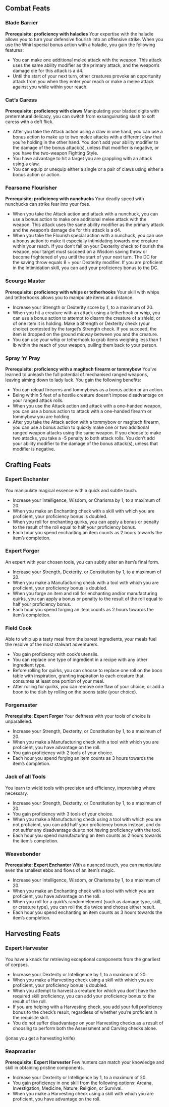 ## Combat Feats
### Blade Barrier
**Prerequisite: proficiency with haladies**
Your expertise with the haladie allows you to turn
your defensive flourish into an offensive strike.
When you use the Whirl special bonus action with a
haladie, you gain the following features:
- You can make one additional melee attack with
the weapon. This attack uses the same ability
modifier as the primary attack, and the weapon’s damage die for this attack is a d4.
- Until the start of your next turn, other creatures
provoke an opportunity attack from you when
they enter your reach or make a melee attack
against you while within your reach.

### Cat’s Caress
**Prerequisite: proficiency with claws**
Manipulating your bladed digits with preternatural
delicacy, you can switch from exsanguinating slash
to soft caress with a deft flick.
- After you take the Attack action using a claw in
one hand, you can use a bonus action to make
up to two melee attacks with a different claw
that you’re holding in the other hand. You don’t
add your ability modifier to the damage of the
bonus attack(s), unless that modifier is negative,
or you have the two-weapon Fighting Style.
- You have advantage to hit a target you are
grappling with an attack using a claw.
- You can equip or unequip either a single or a pair
of claws using either a bonus action or action.


### Fearsome Flourisher
**Prerequisite: proficiency with nunchucks**
Your deadly speed with nunchucks can strike fear
into your foes.
- When you take the Attack action and attack
with a nunchuck, you can use a bonus action
to make one additional melee attack with the
weapon. This attack uses the same ability modifier as the primary attack and the weapon’s
damage die for this attack is a d4.
- When you take the Flourish special action
with a nunchuck, you can use a bonus action
to make it especially intimidating towards one
creature within your reach. If you don’t fail on
your Dexterity check to flourish the weapon,
your target must succeed on a Wisdom saving
throw or become frightened of you until the
start of your next turn. The DC for the saving
throw equals 8 + your Dexterity modifier. If you
are proficient in the Intimidation skill, you can
add your proficiency bonus to the DC.

### Scourge Master
**Prerequisite: proficiency with whips or tetherhooks**
Your skill with whips and tetherhooks allows you to
manipulate items at a distance.
- Increase your Strength or Dexterity score by 1,
to a maximum of 20.
- When you hit a creature with an attack using a
tetherhook or whip, you can use a bonus action
to attempt to disarm the creature of a shield, or
of one item it is holding. Make a Strength or
Dexterity check (your choice) contested by
the target’s Strength check. If you succeed, the
item is dropped on the ground midway between
you and the creature.
- You can use your whip or tetherhook to grab
items weighing less than 1 lb within the reach of
your weapon, pulling them back to your person.


### Spray ‘n’ Pray
**Prerequisite: proficiency with a magitech firearm or tommybow**
You’ve learned to unleash the full potential of
mechanised ranged weapons, leaving aiming down
to lady luck. You gain the following benefits:
- You can reload firearms and tommybows as a
bonus action or an action.
- Being within 5 feet of a hostile creature doesn’t
impose disadvantage on your ranged attack rolls.
- When you use the Attack action and attack
with a one-handed weapon, you can use a bonus action to attack with a one-handed firearm
or tommybow you are holding
- After you take the Attack action with a tommybow or magitech firearm, you can use a bonus
action to quickly make one or two additional
ranged weapon attacks using the same weapon.
If you choose to make two attacks, you take a
-5 penalty to both attack rolls. You don’t add
your ability modifier to the damage of the bonus
attack(s), unless that modifier is negative.


## Crafting Feats
### Expert Enchanter
You manipulate magical essence with a quick and
subtle touch.
- Increase your Intelligence, Wisdom, or Charisma by 1, to a maximum of 20.
- When you make an Enchanting check with a
skill with which you are proficient, your proficiency bonus is doubled.
- When you roll for enchanting quirks, you can
apply a bonus or penalty to the result of the roll
equal to half your proficiency bonus.
- Each hour you spend enchanting an item counts
as 2 hours towards the item’s completion.


### Expert Forger
An expert with your chosen tools, you can subtly
alter an item’s final form.
- Increase your Strength, Dexterity, or Constitution by 1, to a maximum of 20.
- When you make a Manufacturing check with a
tool with which you are proficient, your proficiency bonus is doubled.
- When you forge an item and roll for enchanting
and/or manufacturing quirks, you can apply a
bonus or penalty to the result of the roll equal to
half your proficiency bonus.
- Each hour you spend forging an item counts as
2 hours towards the item’s completion.


### Field Cook
Able to whip up a tasty meal from the barest ingredients, your meals fuel the resolve of the most
stalwart adventurers.
- You gain proficiency with cook’s utensils.
- You can replace one type of ingredient in a recipe with any other ingredient type.
- Before rolling for quirks, you can choose to
replace one roll on the boon table with inspiration, 
granting inspiration to each creature that
consumes at least one portion of your meal.
- After rolling for quirks, you can remove one
flaw of your choice, or add a boon to the dish
by rolling on the boons table (your choice).


### Forgemaster
**Prerequisite: Expert Forger**
Your deftness with your tools of choice is unparalleled.
- Increase your Strength, Dexterity, or Constitution by 1, to a maximum of 20.
- When you make a Manufacturing check with
a tool with which you are proficient, you have
advantage on the roll.
- You gain proficiency with 2 tools of your
choice.
- Each hour you spend forging an item counts as
3 hours towards the item’s completion.


### Jack of all Tools
You learn to wield tools with precision and efficiency, improvising where necessary.
- Increase your Strength, Dexterity, or Constitution by 1, to a maximum of 20.
- You gain proficiency with 3 tools of your
choice.
- When you make a Manufacturing check using a
tool with which you are not proficient, you can
add half your proficiency bonus instead, and do
not suffer any disadvantage due to not having
proficiency with the tool.
- Each hour you spend manufacturing an item
counts as 2 hours towards the item’s completion.


### Weavebonder
**Prerequisite: Expert Enchanter**
With a nuanced touch, you can manipulate even
the smallest ebbs and flows of an item’s magic.
- Increase your Intelligence, Wisdom, or Charisma by 1, to a maximum of 20.
- When you make an Enchanting check with a
tool with which you are proficient, you have
advantage on the roll.
- When you roll for a quirk’s random element
(such as damage type, skill, or creature type), you
can roll the die twice and choose either result.
- Each hour you spend enchanting an item counts
as 3 hours towards the item’s completion.

## Harvesting Feats
### Expert Harvester
You have a knack for retrieving exceptional components from the gnarliest of corpses.

- Increase your Dexterity or Intelligence by 1, to a maximum of 20.
- When you make a Harvesting check using a skill with which you are proficient, your proficiency bonus is doubled.
- When you attempt to harvest a creature for which you don’t have the required skill proficiency, you can add your proficiency bonus to the result of the roll.
- If you are helping with a Harvesting check, you add your full proficiency bonus to the check’s result, regardless of whether you’re proficient in the requisite skill. 
- You do not suffer disadvantage on your Harvesting checks as a result of choosing to perform both the Assessment and Carving checks alone.

(jonas you get a harvesting knife)

### Reapmaster
**Prerequisite: Expert Harvester**
Few hunters can match your knowledge and skill in obtaining pristine components. 
- Increase your Dexterity or Intelligence by 1, to a maximum of 20.
- You gain proficiency in one skill from the following options: Arcana, Investigation, Medicine, Nature, Religion, or Survival.
- When you make a Harvesting check using a skill with which you are proficient, you have advantage on the roll.